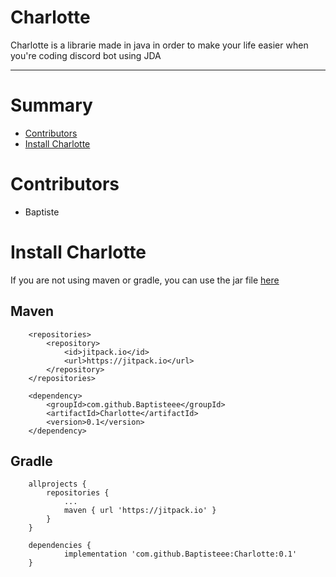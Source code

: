 # Charlotte
Charlotte is a librarie made in java in order to make your life easier when you're coding discord bot using JDA
<hr>

# Summary
* [Contributors](#contributors)
* [Install Charlotte](#install-charlotte)

# <a name="contributors"></a>Contributors
* Baptiste

# <a name="install-charlotte"></a>Install Charlotte
If you are not using maven or gradle, you can use the jar file [here](https://github.com/Baptisteee/Charlotte/releases/download/0.1/Charlotte-1.0-SNAPSHOT.jar)

## <a name="maven"></a>Maven
```
	<repositories>
		<repository>
		    <id>jitpack.io</id>
		    <url>https://jitpack.io</url>
		</repository>
	</repositories>

	<dependency>
	    <groupId>com.github.Baptisteee</groupId>
	    <artifactId>Charlotte</artifactId>
	    <version>0.1</version>
	</dependency>
```

## <a name="Gradles"></a>Gradle
```
	allprojects {
		repositories {
			...
			maven { url 'https://jitpack.io' }
		}
	}

	dependencies {
	        implementation 'com.github.Baptisteee:Charlotte:0.1'
	}
```

